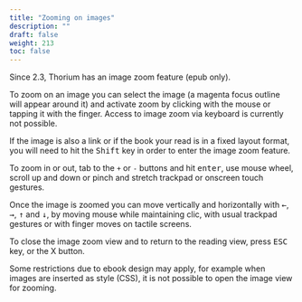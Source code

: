 ```yaml
---
title: "Zooming on images"
description: ""
draft: false
weight: 213
toc: false
---
```

Since 2.3, Thorium has an image zoom feature (epub only).

To zoom on an image you can select the image (a magenta focus outline will appear around it) and activate zoom by clicking with the mouse or tapping it with the finger. Access to image zoom via keyboard is currently not possible.

If the image is also a link or if the book your read is in a fixed layout format, you will need to hit the <kbd>Shift</kbd> key in order to enter the image zoom feature.

To zoom in or out, tab to the `+` or `-` buttons and hit <kbd>enter</kbd>, use mouse wheel, scroll up and down or pinch and stretch trackpad or onscreen touch gestures.

Once the image is zoomed you can move vertically and horizontally with <kbd>&larr;</kbd>, <kbd>&rarr;</kbd>, <kbd>&uarr;</kbd> and <kbd>&darr;</kbd>, by moving mouse while maintaining clic, with usual trackpad gestures or with finger moves on tactile screens.

To close the image zoom view and to return to the reading view, press <kbd>ESC</kbd> key, or the X button.

Some restrictions due to ebook design may apply, for example when images are inserted as style (CSS), it is not possible to open the image view for zooming.
